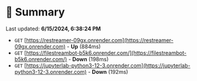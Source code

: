 # 📖 Summary
Last updated: **6/15/2024, 6:38:24 PM**

- `GET` [https://restreamer-09gx.onrender.com](https://restreamer-09gx.onrender.com) - **Up** (884ms)
- `GET` [https://filestreambot-b5k6.onrender.com/](https://filestreambot-b5k6.onrender.com/) - **Down** (198ms)
- `GET` [https://jupyterlab-python3-12-3.onrender.com](https://jupyterlab-python3-12-3.onrender.com) - **Down** (192ms)
